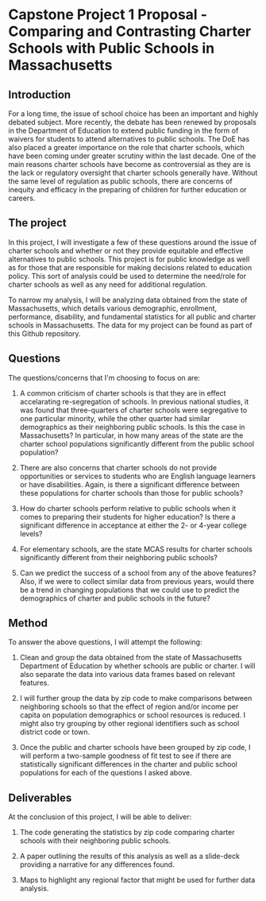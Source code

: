 
# Capstone Project 1 Proposal - Comparing and Contrasting Charter Schools with Public Schools in Massachusetts

## Introduction

For a long time, the issue of school choice has been an important and highly debated subject. More recently, the debate has been renewed by proposals in the Department of Education to extend public funding in the form of waivers for students to attend alternatives to public schools. The DoE has also placed a greater importance on the role that charter schools, which have been coming under greater scrutiny within the last decade. One of the main reasons charter schools have become as controversial as they are is the lack or regulatory oversight that charter schools generally have. Without the same level of regulation as public schools, there are concerns of inequity and efficacy in the preparing of children for further education or careers.

## The project

In this project, I will investigate a few of these questions around the issue of charter schools and whether or not they provide equitable and effective alternatives to public schools. This project is for public knowledge as well as for those that are responsible for making decisions related to education policy. This sort of analysis could be used to determine the need/role for charter schools as well as any need for additional regulation.

To narrow my analysis, I will be analyzing data obtained from the state of Massachusetts, which details various demographic, enrollment, performance, disability, and fundamental statistics for all public and charter schools in Massachusetts. The data for my project can be found as part of this Github repository.

## Questions

The questions/concerns that I'm choosing to focus on are:

1. A common criticism of charter schools is that they are in effect accelarating re-segregation of schools. In previous national studies, it was found that three-quarters of charter schools were segregative to one particular minority, while the other quarter had similar demographics as their neighboring public schools. Is this the case in Massachusetts? In particular, in how many areas of the state are the charter school populations significantly different from the public school population?

2. There are also concerns that charter schools do not provide opportunities or services to students who are English language learners or have disabilities. Again, is there a significant difference between these populations for charter schools than those for public schools?

3. How do charter schools perform relative to public schools when it comes to preparing their students for higher education? Is there a significant difference in acceptance at either the 2- or 4-year college levels?

4. For elementary schools, are the state MCAS results for charter schools significantly different from their neighboring public schools?

5. Can we predict the success of a school from any of the above features? Also, if we were to collect similar data from previous years, would there be a trend in changing populations that we could use to predict the demographics of charter and public schools in the future?

## Method

To answer the above questions, I will attempt the following:

1. Clean and group the data obtained from the state of Massachusetts Department of Education by whether schools are public or charter. I will also separate the data into various data frames based on relevant features.

2. I will further group the data by zip code to make comparisons between neighboring schools so that the effect of region and/or income per capita on population demographics or school resources is reduced. I might also try grouping by other regional identifiers such as school district code or town.

3. Once the public and charter schools have been grouped by zip code, I will perform a two-sample goodness of fit test to see if there are statistically significant differences in the charter and public school populations for each of the questions I asked above.

## Deliverables

At the conclusion of this project, I will be able to deliver:

1. The code generating the statistics by zip code comparing charter schools with their neighboring public schools.

2. A paper outlining the results of this analysis as well as a slide-deck providing a narrative for any differences found.

3. Maps to highlight any regional factor that might be used for further data analysis.
